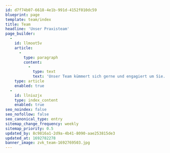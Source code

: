 ```yaml
---
id: d7f74b07-6618-4e1b-991d-4152f010dc59
blueprint: page
template: team/index
title: Team
headline: 'Unser Praxisteam'
page_builder:
  -
    id: llmoot5v
    article:
      -
        type: paragraph
        content:
          -
            type: text
            text: 'Unser Team kümmert sich gerne und engagiert um Sie. Sie sollen sich bei uns wohlfühlen und können sich immer darauf verlassen, dass wir Sie sanft und schonend behandeln.'
    type: article
    enabled: true
  -
    id: llniuzjx
    type: index_content
    enabled: true
seo_noindex: false
seo_nofollow: false
seo_canonical_type: entry
sitemap_change_frequency: weekly
sitemap_priority: 0.5
updated_by: 8c9816a1-2d9a-4b41-8090-aae253815de3
updated_at: 1692782278
banner_image: zvk_team-1692769503.jpg
---
```

